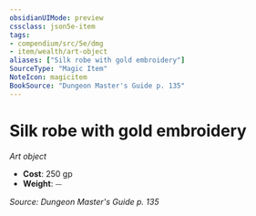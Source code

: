 ```yaml
---
obsidianUIMode: preview
cssclass: json5e-item
tags:
- compendium/src/5e/dmg
- item/wealth/art-object
aliases: ["Silk robe with gold embroidery"]
SourceType: "Magic Item"
NoteIcon: magicitem
BookSource: "Dungeon Master's Guide p. 135"
---
```

# Silk robe with gold embroidery
*Art object*  

- **Cost**: 250 gp
- **Weight**: ⏤

*Source: Dungeon Master's Guide p. 135*